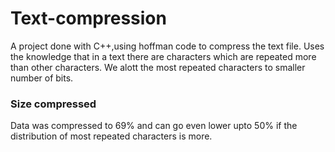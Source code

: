 # Text-compression
A project done with C++,using hoffman code to compress the text file.
Uses the knowledge that in a text there are characters which are repeated more than other characters.
We alott the most repeated characters to smaller number of bits.
### Size compressed
Data was compressed to 69%
and can go even lower upto 50% if the distribution of most repeated characters is more.
